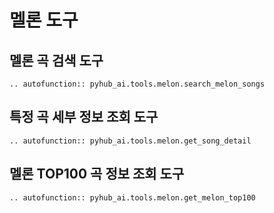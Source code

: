 # 멜론 도구

## 멜론 곡 검색 도구

```{eval-rst}
.. autofunction:: pyhub_ai.tools.melon.search_melon_songs
```

## 특정 곡 세부 정보 조회 도구

```{eval-rst}
.. autofunction:: pyhub_ai.tools.melon.get_song_detail
```

## 멜론 TOP100 곡 정보 조회 도구

```{eval-rst}
.. autofunction:: pyhub_ai.tools.melon.get_melon_top100
```
